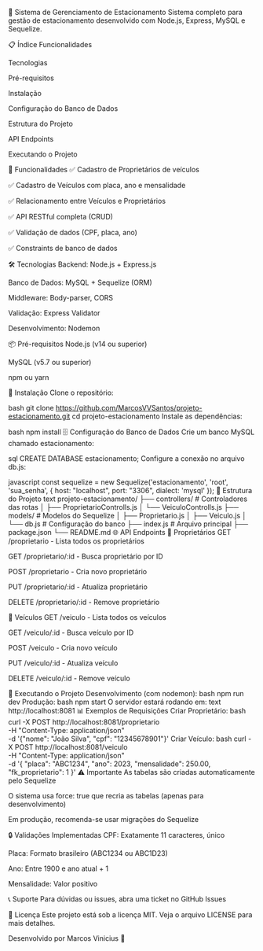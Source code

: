 🚗 Sistema de Gerenciamento de Estacionamento
Sistema completo para gestão de estacionamento desenvolvido com Node.js, Express, MySQL e Sequelize.

📋 Índice
Funcionalidades

Tecnologias

Pré-requisitos

Instalação

Configuração do Banco de Dados

Estrutura do Projeto

API Endpoints

Executando o Projeto

🚀 Funcionalidades
✅ Cadastro de Proprietários de veículos

✅ Cadastro de Veículos com placa, ano e mensalidade

✅ Relacionamento entre Veículos e Proprietários

✅ API RESTful completa (CRUD)

✅ Validação de dados (CPF, placa, ano)

✅ Constraints de banco de dados

🛠️ Tecnologias
Backend: Node.js + Express.js

Banco de Dados: MySQL + Sequelize (ORM)

Middleware: Body-parser, CORS

Validação: Express Validator

Desenvolvimento: Nodemon

📦 Pré-requisitos
Node.js (v14 ou superior)

MySQL (v5.7 ou superior)

npm ou yarn

🔧 Instalação
Clone o repositório:

bash
git clone https://github.com/MarcosVVSantos/projeto-estacionamento.git
cd projeto-estacionamento
Instale as dependências:

bash
npm install
🗄️ Configuração do Banco de Dados
Crie um banco MySQL chamado estacionamento:

sql
CREATE DATABASE estacionamento;
Configure a conexão no arquivo db.js:

javascript
const sequelize = new Sequelize('estacionamento', 'root', 'sua_senha', {
    host: "localhost",
    port: "3306",
    dialect: 'mysql'
});
📁 Estrutura do Projeto
text
projeto-estacionamento/
├── controllers/           # Controladores das rotas
│   ├── ProprietarioControlls.js
│   └── VeiculoControlls.js
├── models/               # Modelos do Sequelize
│   ├── Proprietario.js
│   ├── Veiculo.js
│   └── db.js            # Configuração do banco
├── index.js             # Arquivo principal
├── package.json
└── README.md
🌐 API Endpoints
👥 Proprietários
GET /proprietario - Lista todos os proprietários

GET /proprietario/:id - Busca proprietário por ID

POST /proprietario - Cria novo proprietário

PUT /proprietario/:id - Atualiza proprietário

DELETE /proprietario/:id - Remove proprietário

🚗 Veículos
GET /veiculo - Lista todos os veículos

GET /veiculo/:id - Busca veículo por ID

POST /veiculo - Cria novo veículo

PUT /veiculo/:id - Atualiza veículo

DELETE /veiculo/:id - Remove veículo

🚀 Executando o Projeto
Desenvolvimento (com nodemon):
bash
npm run dev
Produção:
bash
npm start
O servidor estará rodando em:
text
http://localhost:8081
📊 Exemplos de Requisições
Criar Proprietário:
bash
curl -X POST http://localhost:8081/proprietario \
  -H "Content-Type: application/json" \
  -d '{"nome": "João Silva", "cpf": "12345678901"}'
Criar Veículo:
bash
curl -X POST http://localhost:8081/veiculo \
  -H "Content-Type: application/json" \
  -d '{
    "placa": "ABC1234",
    "ano": 2023,
    "mensalidade": 250.00,
    "fk_proprietario": 1
  }'
⚠️ Importante
As tabelas são criadas automaticamente pelo Sequelize

O sistema usa force: true que recria as tabelas (apenas para desenvolvimento)

Em produção, recomenda-se usar migrações do Sequelize

🔒 Validações Implementadas
CPF: Exatamente 11 caracteres, único

Placa: Formato brasileiro (ABC1234 ou ABC1D23)

Ano: Entre 1900 e ano atual + 1

Mensalidade: Valor positivo

📞 Suporte
Para dúvidas ou issues, abra uma ticket no GitHub Issues

📄 Licença
Este projeto está sob a licença MIT. Veja o arquivo LICENSE para mais detalhes.

Desenvolvido por Marcos Vinicius 🚀
